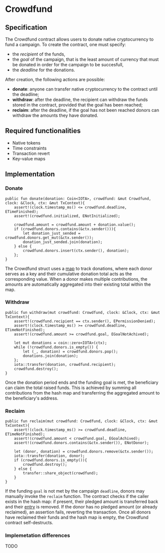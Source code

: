 # Crowdfund

## Specification

The Crowdfund contract allows users to donate native cryptocurrency to
fund a campaign.
To create the contract, one must specify:
- the *recipient* of the funds,
- the *goal* of the campaign, that is the least amount of currency that
must be donated in order for the campaign to be succesfull,
- the *deadline* for the donations.

After creation, the following actions are possible:
- **donate**: anyone can transfer native cryptocurrency to the contract
until the deadline;
- **withdraw**: after the deadline, the recipient can withdraw the funds
stored in the contract, provided that the goal has been reached;
- **reclaim**: after the deadline, if the goal has not been reached
donors can withdraw the amounts they have donated.

## Required functionalities

- Native tokens
- Time constraints
- Transaction revert
- Key-value maps

## Implementation

### Donate

```move
public fun donate(donation: Coin<IOTA>, crowdfund: &mut Crowdfund, clock: &Clock, ctx: &mut TxContext){
    assert!(clock.timestamp_ms() <= crowdfund.deadline, ETimeFinished);
    assert!(crowdfund.initialized, ENotInitialized);

    crowdfund.amount = crowdfund.amount + donation.value();
    if (crowdfund.donors.contains(&ctx.sender())){
        let donation_just_sended = crowdfund.donors.get_mut(&ctx.sender());
        donation_just_sended.join(donation);
    } else {
        crowdfund.donors.insert(ctx.sender(), donation);
    };
}
```

The Crowdfund struct uses a [map](https://docs.iota.org/references/framework/testnet/iota-framework/vec_map) to track donations, where each donor serves as a key and their cumulative donation total acts as the corresponding value. When a donor makes multiple contributions, the amounts are automatically aggregated into their existing total within the map.

### Withdraw

```move
public fun withdraw(mut crowdfund: Crowdfund, clock: &Clock, ctx: &mut TxContext){
    assert!(crowdfund.recipient == ctx.sender(), EPermissionDenied);
    assert!(clock.timestamp_ms() >= crowdfund.deadline, ETimeNotFinished);
    assert!(crowdfund.amount >= crowdfund.goal, EGoalNotAchived);

    let mut donations = coin::zero<IOTA>(ctx);
    while (!crowdfund.donors.is_empty()) {
        let (_, donation) = crowdfund.donors.pop();
        donations.join(donation);
    };
    iota::transfer(donation, crowdfund.recipient);
    crowdfund.destroy();
}
```

Once the donation period ends and the funding goal is met, the beneficiary can claim the total raised funds. This is achieved by summing all contributions from the hash map and transferring the aggregated amount to the beneficiary's address.

### Reclaim

```move
public fun reclaim(mut crowdfund: Crowdfund, clock: &Clock, ctx: &mut TxContext){
    assert!(clock.timestamp_ms() >= crowdfund.deadline, ETimeNotFinished);
    assert!(crowdfund.amount < crowdfund.goal, EGoalAchived);
    assert!(crowdfund.donors.contains(&ctx.sender()), ENotDonor);

    let (donor, donation) = crowdfund.donors.remove(&ctx.sender());
    iota::transfer(donation, donor);
    if (crowdfund.donors.is_empty()){
        crowdfund.destroy();
    } else {
        transfer::share_object(crowdfund);
    }
}
```

If the funding `goal` is not met by the campaign `deadline`, donors may manually invoke the `reclaim` function. The contract checks if the caller exists in the hash map: if present, their pledged amount is transferred back and their [entry](https://docs.iota.org/references/framework/testnet/iota-framework/vec_map#0x2_vec_map_Entry) is removed. If the donor has no pledged amount (or already reclaimed), an assertion fails, reverting the transaction. Once all donors have reclaimed their funds and the hash map is empty, the Crowdfund contract self-destructs.


### Implemetation differences

TODO
